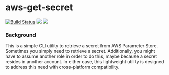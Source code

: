 # aws-get-secret
[![Build Status](https://github.com/bdwyertech/aws-get-secret/workflows/Go/badge.svg?branch=master)](https://github.com/bdwyertech/aws-get-secret/actions?query=workflow%3AGo+branch%3Amaster)
[![](https://images.microbadger.com/badges/image/bdwyertech/aws-get-secret.svg)](https://microbadger.com/images/bdwyertech/aws-get-secret)
[![](https://images.microbadger.com/badges/version/bdwyertech/aws-get-secret.svg)](https://microbadger.com/images/bdwyertech/aws-get-secret)

### Background
This is a simple CLI utility to retrieve a secret from AWS Parameter Store.  Sometimes you simply need to retrieve a secret.  Additionally, you might have to assume another role in order to do this, maybe because a secret resides in another account.  In either case, this lightweight utility is designed to address this need with cross-platform compatibility.

